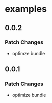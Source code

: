 # examples

## 0.0.2
### Patch Changes

- optimze bundle

## 0.0.1
### Patch Changes

- optimize bundle
